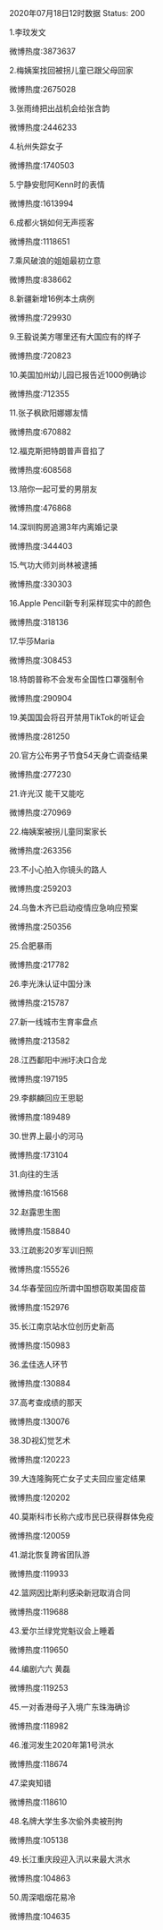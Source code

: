 2020年07月18日12时数据
Status: 200

1.李玟发文

微博热度:3873637

2.梅姨案找回被拐儿童已跟父母回家

微博热度:2675028

3.张雨绮把出战机会给张含韵

微博热度:2446233

4.杭州失踪女子

微博热度:1740503

5.宁静安慰阿Kenn时的表情

微博热度:1613994

6.成都火锅如何无声揽客

微博热度:1118651

7.乘风破浪的姐姐最初立意

微博热度:838662

8.新疆新增16例本土病例

微博热度:729930

9.王毅说美方哪里还有大国应有的样子

微博热度:720823

10.美国加州幼儿园已报告近1000例确诊

微博热度:712355

11.张子枫欧阳娜娜友情

微博热度:670882

12.福克斯把特朗普声音掐了

微博热度:608568

13.陪你一起可爱的男朋友

微博热度:476868

14.深圳购房追溯3年内离婚记录

微博热度:344403

15.气功大师刘尚林被逮捕

微博热度:330303

16.Apple Pencil新专利采样现实中的颜色

微博热度:318136

17.华莎Maria

微博热度:308453

18.特朗普称不会发布全国性口罩强制令

微博热度:290904

19.美国国会将召开禁用TikTok的听证会

微博热度:281250

20.官方公布男子节食54天身亡调查结果

微博热度:277230

21.许光汉 能干又能吃

微博热度:270969

22.梅姨案被拐儿童同案家长

微博热度:263356

23.不小心拍入你镜头的路人

微博热度:259203

24.乌鲁木齐已启动疫情应急响应预案

微博热度:250356

25.合肥暴雨

微博热度:217782

26.李光洙认证中国分洙

微博热度:215787

27.新一线城市生育率盘点

微博热度:213582

28.江西鄱阳中洲圩决口合龙

微博热度:197195

29.李麒麟回应王思聪

微博热度:189489

30.世界上最小的河马

微博热度:173104

31.向往的生活

微博热度:161568

32.赵露思生图

微博热度:158840

33.江疏影20岁军训旧照

微博热度:155526

34.华春莹回应所谓中国想窃取美国疫苗

微博热度:152976

35.长江南京站水位创历史新高

微博热度:150983

36.孟佳选人环节

微博热度:130884

37.高考查成绩的那天

微博热度:130076

38.3D视幻觉艺术

微博热度:120223

39.大连隆胸死亡女子丈夫回应鉴定结果

微博热度:120202

40.莫斯科市长称六成市民已获得群体免疫

微博热度:120059

41.湖北恢复跨省团队游

微博热度:119933

42.篮网因比斯利感染新冠取消合同

微博热度:119688

43.爱尔兰绿党党魁议会上睡着

微博热度:119650

44.编剧六六 黄磊

微博热度:119253

45.一对香港母子入境广东珠海确诊

微博热度:118982

46.淮河发生2020年第1号洪水

微博热度:118674

47.梁爽知错

微博热度:118610

48.名牌大学生多次偷外卖被刑拘

微博热度:105138

49.长江重庆段迎入汛以来最大洪水

微博热度:104863

50.周深唱烟花易冷

微博热度:104635

